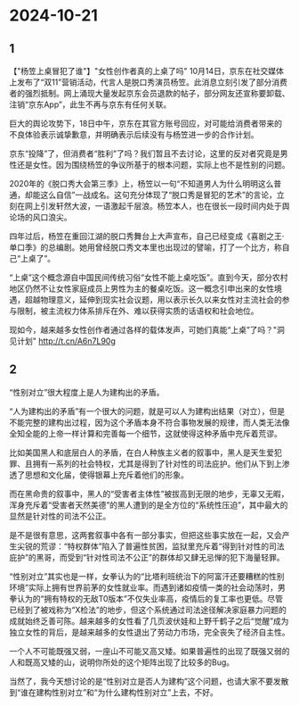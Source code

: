 # 2024-10-21

## 1

【"杨笠上桌冒犯了谁"】"女性创作者真的上桌了吗" 10月14日，京东在社交媒体上发布了“双11”营销活动，代言人是脱口秀演员杨笠。此消息立刻引发了部分消费者的强烈抵制。网上涌现大量发起京东会员退款的帖子，部分网友还宣称要卸载、注销“京东App”，此生不再与京东有任何关联。

巨大的舆论攻势下，18日中午，京东在其官方账号回应，对可能给消费者带来的不良体验表示诚挚歉意，并明确表示后续没有与杨笠进一步的合作计划。

京东“投降”了，但消费者“胜利”了吗？我们暂且不去讨论，这里的反对者究竟是男性还是女性。因为围绕杨笠的争议所基于的根本问题，实际上也不是性别的问题。

2020年的《脱口秀大会第三季》上，杨笠以一句“不知道男人为什么明明这么普通，却能这么自信”一战成名。这句充分体现了“脱口秀是冒犯的艺术”的言论，立刻在网上引发轩然大波，一语激起千层浪。杨笠本人，也在很长一段时间内处于舆论场的风口浪尖。

四年过后，杨笠在重回江湖的脱口秀舞台上大声宣布，自己已经变成《喜剧之王·单口季》的总编剧。她用曾经脱口秀文本里也出现过的譬喻，打了一个比方，称自己“上桌了”。

“上桌”这个概念源自中国民间传统习俗“女性不能上桌吃饭”。直到今天，部分农村地区仍然不让女性家庭成员上男性为主的餐桌吃饭。这一概念引申出来的女性境遇，超越物理意义，延伸到现实社会议题，用以表示长久以来女性对主流社会的参与限制，被主流权力体系排斥在外、难以获得实质的话语权和社会地位。

现如今，越来越多女性创作者通过各样的载体发声，可她们真能“上桌”了吗？"洞见计划" http://t.cn/A6n7L90g

## 2

“性别对立”很大程度上是人为建构出的矛盾。

“人为建构出的矛盾”有一个很大的问题，就是可以人为建构出结果（对立），但是不能完整的建构出过程，因为这个矛盾本身不符合事物发展的规律，而人类无法像全知全能的上帝一样计算和完善每一个细节，这就使得这种矛盾中充斥着荒谬。

比如美国黑人和底层白人的矛盾，在白人种族主义者的叙事中，黑人是天生爱犯罪、且拥有一系列的社会特权，尤其是得到了针对性的司法庇护。他们从下到上渗透了思想和文化届，使得银幕上充斥着他们的形象。

而在黑命贵的叙事中，黑人的“受害者主体性”被拔高到无限的地步，无辜又无暇，浑身充斥着“受害者天然美德”的黑人遭到的是全方位的“系统性压迫”，其中最大的显然是针对性的司法不公正。

是不是很有意思，这两套叙事中各有一部分事实，但把这些事实放在一起，又会产生尖锐的荒谬：“特权群体”陷入了普遍性贫困，监狱里充斥着“得到针对性的司法庇护”的黑哥，而受到“针对性司法不公正”的群体却又肆无忌惮的犯下海量轻罪。

“性别对立”其实也是一样，女拳认为的“比塔利班统治下的阿富汗还要糟糕的性别环境”实际上拥有世界前茅的女性就业率。而遇到诸如疫情一类的社会动荡时，男拳认为的“拥有特权的无敌T0版本”不仅失业率高，疫情后的复工率也更低。尽管已经到了被戏称为“X检法”的地步，但这个系统通过司法途径解决家庭暴力问题的成就始终乏善可陈。越来越多的女性看了几页波伏娃和上野千鹤子之后“觉醒”成为独立女性的背后，是越来越多的女性退出了劳动力市场，完全丧失了经济自主性。

一个人不可能既强又弱，一座山不可能又高又矮。如果普遍性的出现了既强又弱的人和既高又矮的山，说明你所处的这个矩阵出现了比较多的Bug。

当然了，我今天想讨论的是“性别对立是否人为建构”这个问题，也请大家不要发散到“谁在建构性别对立”和“为什么建构性别对立”上去，不好。


